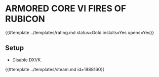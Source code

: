 # ARMORED CORE VI FIRES OF RUBICON
<!-- script:Aliases [
    "ARMORED CORE VI",
    "ARMORED CORE 6",
    "ARMORED CORE 6 FIRES OF RUBICON"
] -->

{{#template ../templates/rating.md status=Gold installs=Yes opens=Yes}}

## Setup

- Disable DXVK.

{{#template ../templates/steam.md id=1888160}}
